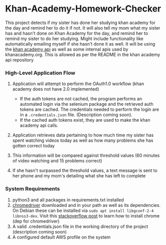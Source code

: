 # Khan-Academy-Homework-Checker

This project detects if my sister has done her studying khan academy for the day and remind her to do it if not. It will also tell my mom what my sister has and hasn't done on Khan Academy for the day, and remind her to remind my sister to do her studying. Might include functionality like automatically emailing myself if she hasn't done it as well. It will be using the [khan academy api](https://github.com/Khan/khan-api) as well as some internal apis used by khanacademy.org. This is allowed as per the README in the khan academy api repository

### High-Level Application Flow

1. Application will attempt to perform the OAuth1.0 workflow (khan academy does not have 2.0 implemented)
	* If the auth tokens are not cached, the program performs an automated login via the selenium package and the retrieved auth tokens are cached. The credentials needed to perform the login are in a `.credentials.json` file. (Description coming soon).
	* If the cached auth tokens exist, they are used to make the khan academy api calls.

2. Application retrieves data pertaining to how much time my sister has spent watching videos today as well as how many problems she has gotten correct today
3. This information will be compared against threshold values (60 minutes of video watching and 15 problems correct) 
4. If she hasn't surpassed the threshold values, a text message is sent to her phone and my mom's detailing what she has left to complete

### System Requirements
1. python3 and all packages in requirements.txt installed
2. [chromedriver](https://sites.google.com/a/chromium.org/chromedriver/downloads) downloaded and in your path as well as its dependencies. On Debian these can be installed via `sudo apt install libgconf-2-4 libnss3-dev`. Visit this [stackoverflow post](https://askubuntu.com/questions/510056/how-to-install-google-chrome) to learn how to install chrome (dep for chromedriver)
3. A valid .credentials.json file in the working directory of the project (description coming soon)
4. A configured default AWS profile on the system
